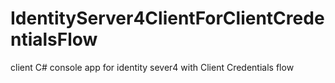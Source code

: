 # IdentityServer4ClientForClientCredentialsFlow
client C# console app for identity sever4 with Client Credentials flow
